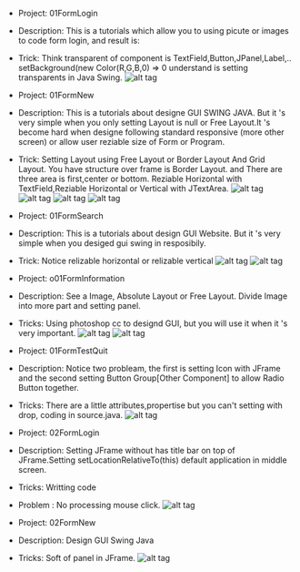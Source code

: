 - Project: 01FormLogin
- Description: This is a tutorials which allow you to using picute or images to code form login, and result is:
- Trick: Think transparent of component is TextField,Button,JPanel,Label,.. setBackground(new Color(R,G,B,0) => 0 understand is setting transparents in Java Swing.
![alt tag](https://github.com/danisluis5/GUI/blob/master/01FormLogin/Finish.png)

- Project: 01FormNew
- Description: This is a tutorials about designe GUI SWING JAVA. But it 's very simple when you only setting Layout is null or Free Layout.It 's become hard when designe following standard responsive (more other screen) or allow user reziable size of Form or Program.
- Trick: Setting Layout using Free Layout or Border Layout And Grid Layout. You have structure over frame is Border Layout. and There are three area is first,center or bottom. Reziable Horizontal with TextField,Reziable Horizontal or Vertical with JTextArea.
![alt tag](https://github.com/danisluis5/GUI/blob/master/01FormNews/1.png)
![alt tag](https://github.com/danisluis5/GUI/blob/master/01FormNews/2.png)
![alt tag](https://github.com/danisluis5/GUI/blob/master/01FormNews/3.png)
![alt tag](https://github.com/danisluis5/GUI/blob/master/01FormNews/4.png)

- Project: 01FormSearch
- Description: This is a tutorials about design GUI Website. But it 's very simple when you desiged gui swing in resposibily.
- Trick: Notice relizable horizontal or relizable vertical
![alt tag](https://github.com/danisluis5/GUI/blob/master/01FormSearch/1.png)
![alt tag](https://github.com/danisluis5/GUI/blob/master/01FormSearch/2.png)

- Project: o01FormInformation
- Description: See a Image, Absolute Layout or Free Layout. Divide Image into more part and setting panel.
- Tricks: Using photoshop cc to designd GUI, but you will use it when it 's very important.
![alt tag](https://github.com/danisluis5/GUI/blob/master/01FormInformation/1.png)
![alt tag](https://github.com/danisluis5/GUI/blob/master/01FormInformation/2.png)

- Project: 01FormTestQuit
- Description: Notice two probleam, the first is setting Icon with JFrame and the second setting Button Group[Other Component] to allow Radio Button together.
- Tricks: There are a little attributes,propertise but you can't setting with drop, coding in source.java.
![alt tag](https://github.com/danisluis5/GUI/blob/master/01ProgramTestQuit/1.png)

- Project: 02FormLogin
- Description: Setting JFrame without has title bar on top of JFrame.Setting setLocationRelativeTo(this) default application in middle screen.
- Tricks: Writting code
- Problem : No processing mouse click.
![alt tag](https://github.com/danisluis5/GUI/blob/master/02FormLogin/1.png)

- Project: 02FormNew
- Description: Design GUI Swing Java
- Tricks: Soft of panel in JFrame.
![alt tag](https://github.com/danisluis5/GUI/blob/master/02FormNews/1.png)
